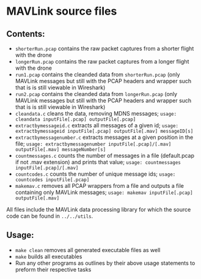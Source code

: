 # MAVLink source files

## Contents:

* `shorterRun.pcap` contains the raw packet captures from a shorter flight with the drone
* `longerRun.pcap` contains the raw packet captures from a longer flight with the drone
* `run1.pcap` contains the cleanded data from `shorterRun.pcap` (only MAVLink messages but still with the PCAP headers and wrapper such that is is still viewable in Wireshark)
* `run2.pcap` contains the cleanded data from `longerRun.pcap` (only MAVLink messages but still with the PCAP headers and wrapper such that is is still viewable in Wireshark)
* `cleandata.c` cleans the data, removing MDNS messages; `usage: cleandata inputFile[.pcap] outputFile[.pcap]`
* `extractbymessageid.c` extracts all messages of a given id; `usage: extractbymessageid inputFile[.pcap] outputFile[.mav] messageID[s]`
* `extractbymessagenumber.c` extracts messages at a given position in the file; `usage: extractbymessagenumber inputFile[.pcap]/[.mav] outputFile[.mav] messageNumber[s]`
* `countmessages.c` counts the number of messages in a file (default.pcap if not .mav extension) and prints that value; `usage: countmessages inputFile[.pcap]/[.mav]`
* `countcodes.c` counts the number of unique message ids; `usage: countcodes inputFile[.pcap]`
* `makemav.c` removes all PCAP wrappers from a file and outputs a file containing only MAVLink messages; `usage: makemav inputFile[.pcap] outputFile[.mav]`

All files include the MAVLink data processing library for which the source code can be found in `../../utils`.

## Usage:

* `make clean` removes all generated executable files as well
* `make` builds all executables
* Run any other programs as outlines by their above usage statements to preform their respective tasks
